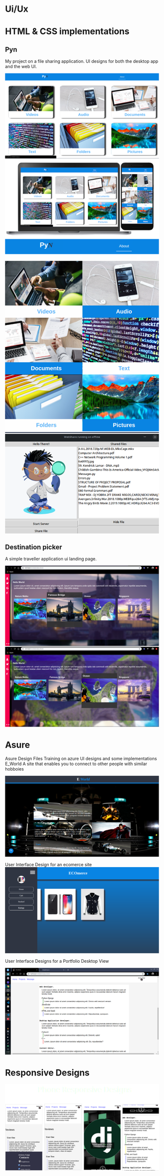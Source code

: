 # Ui/Ux

# HTML & CSS implementations

## Pyn

My project on a file sharing application. UI designs for both the desktop app and the web UI.

![Screenshot](GitImages/share/desktop.png)
![Screenshot](GitImages/share/share.png)
![Screenshot](GitImages/share/tab.png)
![Screenshot](GitImages/share/dashboard.png)

## Destination picker 

A simple traveller application ui landing page.

![Screenshot](GitImages/ui/1.png)
![Screenshot](GitImages/ui/2.png)

# Asure
Asure Design Files
Training on azure UI designs and some implementations
E_World
A site that enables you to connect to other people with similar hobboies

![Screenshot](GitImages/eworld.png)

User Interface Design for an ecomerce site
![Screenshot](GitImages/ecom.png)

User Interface Designs for a Portfolio
Desktop View

![Screenshoe](GitImages/p.png)

# Responsive Designs

![Screenshot](GitImages/phone.png)